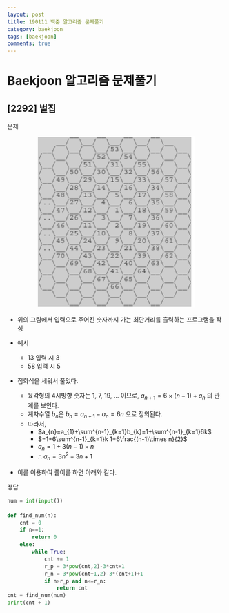 ```yaml
---
layout: post
title: 190111 백준 알고리즘 문제풀기
category: baekjoon
tags: [baekjoon]
comments: true
---
```


# Baekjoon 알고리즘 문제풀기

## [2292] 벌집

문제

<center>
<figure>
<img src="/assets/post_img/baekjoon/2019-01-11-baekjoon/fig1.png" alt="views">
</figure>
</center>

- 위의 그림에서 입력으로 주어진 숫자까지 가는 최단거리를 출력하는 프로그램을 작성
- 예시
  - 13 입력 시 3
  - 58 입력 시 5

- 점화식을 세워서 풀었다.
  - 육각형의 4시방향 숫자는 1, 7, 19, ... 이므로, $a_{n+1}=6\times(n-1)+a_{n}$ 의 관계를 보인다.
  - 계차수열 $b_{n}$은 $b_{n}=a_{n+1}-a_{n}=6n$ 으로 정의된다.
  - 따라서,
    - $a_{n}=a_{1}+\sum^{n-1}_{k=1}b_{k}=1+\sum^{n-1}_{k=1}6k$
    - $=1+6\sum^{n-1}_{k=1}k  1+6\frac{(n-1)\times n}{2}$
    - $a_{n} = 1+3(n-1)\times n$
    - ∴ $a_{n}= 3n^{2}-3n+1$
- 이를 이용하여 풀이를 하면 아래와 같다.

정답
```python
num = int(input())

def find_num(n):
    cnt = 0
    if n==1:
        return 0
    else:
        while True:
            cnt += 1
            r_p = 3*pow(cnt,2)-3*cnt+1
            r_n = 3*pow(cnt+1,2)-3*(cnt+1)+1
            if n>r_p and n<=r_n:
                return cnt
cnt = find_num(num)
print(cnt + 1)
```
